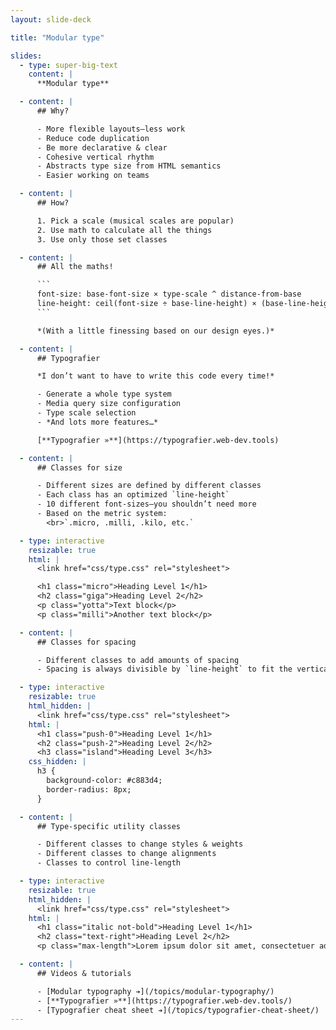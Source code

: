 ```yaml
---
layout: slide-deck

title: "Modular type"

slides:
  - type: super-big-text
    content: |
      **Modular type**

  - content: |
      ## Why?

      - More flexible layouts—less work
      - Reduce code duplication
      - Be more declarative & clear
      - Cohesive vertical rhythm
      - Abstracts type size from HTML semantics
      - Easier working on teams

  - content: |
      ## How?

      1. Pick a scale (musical scales are popular)
      2. Use math to calculate all the things
      3. Use only those set classes

  - content: |
      ## All the maths!

      ```
      font-size: base-font-size × type-scale ^ distance-from-base
      line-height: ceil(font-size ÷ base-line-height) × (base-line-height ÷ font-size)
      ```

      *(With a little finessing based on our design eyes.)*

  - content: |
      ## Typografier

      *I don’t want to have to write this code every time!*

      - Generate a whole type system
      - Media query size configuration
      - Type scale selection
      - *And lots more features…*

      [**Typografier »**](https://typografier.web-dev.tools)

  - content: |
      ## Classes for size

      - Different sizes are defined by different classes
      - Each class has an optimized `line-height`
      - 10 different font-sizes—you shouldn’t need more
      - Based on the metric system:
        <br>`.micro, .milli, .kilo, etc.`

  - type: interactive
    resizable: true
    html: |
      <link href="css/type.css" rel="stylesheet">

      <h1 class="micro">Heading Level 1</h1>
      <h2 class="giga">Heading Level 2</h2>
      <p class="yotta">Text block</p>
      <p class="milli">Another text block</p>

  - content: |
      ## Classes for spacing

      - Different classes to add amounts of spacing
      - Spacing is always divisible by `line-height` to fit the vertical rhythm

  - type: interactive
    resizable: true
    html_hidden: |
      <link href="css/type.css" rel="stylesheet">
    html: |
      <h1 class="push-0">Heading Level 1</h1>
      <h2 class="push-2">Heading Level 2</h2>
      <h3 class="island">Heading Level 3</h3>
    css_hidden: |
      h3 {
        background-color: #c883d4;
        border-radius: 8px;
      }

  - content: |
      ## Type-specific utility classes

      - Different classes to change styles & weights
      - Different classes to change alignments
      - Classes to control line-length

  - type: interactive
    resizable: true
    html_hidden: |
      <link href="css/type.css" rel="stylesheet">
    html: |
      <h1 class="italic not-bold">Heading Level 1</h1>
      <h2 class="text-right">Heading Level 2</h2>
      <p class="max-length">Lorem ipsum dolor sit amet, consectetuer adipiscing elit. Aenean commodo ligula eget dolor. Aenean massa. Cum sociis natoque penatibus et magnis dis parturient montes, nascetur ridiculus mus.</p>

  - content: |
      ## Videos & tutorials

      - [Modular typography ➔](/topics/modular-typography/)
      - [**Typografier »**](https://typografier.web-dev.tools/)
      - [Typografier cheat sheet ➔](/topics/typografier-cheat-sheet/)
---
```

